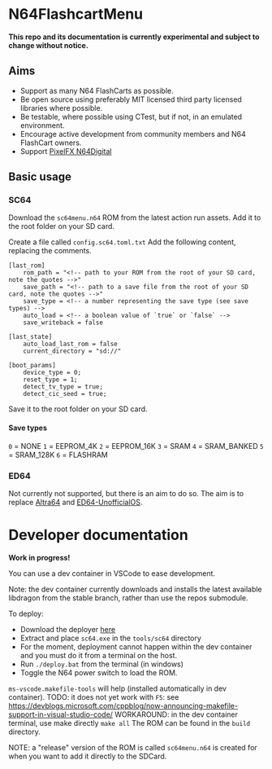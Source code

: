 # N64FlashcartMenu
**This repo and its documentation is currently experimental and subject to change without notice.**

## Aims
* Support as many N64 FlashCarts as possible.
* Be open source using preferably MIT licensed third party licensed libraries where possible.
* Be testable, where possible using CTest, but if not, in an emulated environment.
* Encourage active development from community members and N64 FlashCart owners.
* Support [PixelFX N64Digital](https://gitlab.com/pixelfx-public/n64-game-id)


## Basic usage

### SC64
Download the `sc64menu.n64` ROM from the latest action run assets.
Add it to the root folder on your SD card.

Create a file called `config.sc64.toml.txt`
Add the following content, replacing the comments.
```
[last_rom]
    rom_path = "<!-- path to your ROM from the root of your SD card, note the quotes -->"
    save_path = "<!-- path to a save file from the root of your SD card, note the quotes -->"
    save_type = <!-- a number representing the save type (see save types) -->
    auto_load = <!-- a boolean value of `true` or `false` -->
    save_writeback = false

[last_state]
    auto_load_last_rom = false
    current_directory = "sd://"

[boot_params]
    device_type = 0;
    reset_type = 1;
    detect_tv_type = true;
    detect_cic_seed = true;
```
Save it to the root folder on your SD card.

#### Save types
`0` = NONE
`1` = EEPROM_4K
`2` = EEPROM_16K
`3` = SRAM
`4` = SRAM_BANKED
`5` = SRAM_128K
`6` = FLASHRAM


### ED64
Not currently not supported, but there is an aim to do so.
The aim is to replace [Altra64](https://github.com/networkfusion/altra64) and [ED64-UnofficialOS](https://github.com/n64-tools/ED64-UnofficialOS-binaries).


# Developer documentation
**Work in progress!**

You can use a dev container in VSCode to ease development.

Note: the dev container currently downloads and installs the latest available libdragon from the stable branch, rather than use the repos submodule.

To deploy:
* Download the deployer [here](https://github.com/Polprzewodnikowy/SummerCart64/releases/download/v2.12.1/sc64-windows-v2.12.1.zip)
* Extract and place `sc64.exe` in the `tools/sc64` directory
* For the moment, deployment cannot happen within the dev container and you must do it from a terminal on the host.
* Run `./deploy.bat` from the terminal (in windows)
* Toggle the N64 power switch to load the ROM.

`ms-vscode.makefile-tools` will help (installed automatically in dev container).
TODO: it does not yet work with `F5`: see https://devblogs.microsoft.com/cppblog/now-announcing-makefile-support-in-visual-studio-code/
WORKAROUND: in the dev container terminal, use make directly `make all`
The ROM can be found in the `build` directory.

NOTE: a "release" version of the ROM is called `sc64menu.n64` is created for when you want to add it directly to the SDCard.
